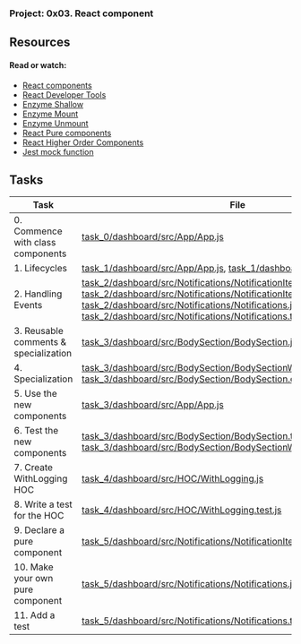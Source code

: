 ### Project: 0x03. React component

## Resources

#### Read or watch:

* [React components](https://intranet.alxswe.com/rltoken/eHblf6Gksn6yyB63AxL95Q)
* [React Developer Tools](https://intranet.alxswe.com/rltoken/ISa2LQiraDIOLg6hSp6GqA)
* [Enzyme Shallow](https://intranet.alxswe.com/rltoken/R4sY6vv0_EZi5BwskKwOLg)
* [Enzyme Mount](https://intranet.alxswe.com/rltoken/-cuX84kIn3EWCuJNx-P74A)
* [Enzyme Unmount](https://intranet.alxswe.com/rltoken/yQlfthRXFmRQHkNSDzMTag)
* [React Pure components](https://intranet.alxswe.com/rltoken/JYDb2WZMLwBxM9qHjTVdpA)
* [React Higher Order Components](https://intranet.alxswe.com/rltoken/AQ3a58-uRtO20Ysam9M6vw)
* [Jest mock function](https://intranet.alxswe.com/rltoken/W0QL_4bEjld02Hr2-qQYrw)
## Tasks

| Task | File |
| ---- | ---- |
| 0. Commence with class components | [task_0/dashboard/src/App/App.js](./task_0/dashboard/src/App/App.js) |
| 1. Lifecycles | [task_1/dashboard/src/App/App.js](./task_1/dashboard/src/App/App.js), [task_1/dashboard/src/App/App.test.js](./task_1/dashboard/src/App/App.test.js) |
| 2. Handling Events | [task_2/dashboard/src/Notifications/NotificationItem.js](./task_2/dashboard/src/Notifications/NotificationItem.js), [task_2/dashboard/src/Notifications/NotificationItem.test.js](./task_2/dashboard/src/Notifications/NotificationItem.test.js), [task_2/dashboard/src/Notifications/Notifications.js](./task_2/dashboard/src/Notifications/Notifications.js), [task_2/dashboard/src/Notifications/Notifications.test.js](./task_2/dashboard/src/Notifications/Notifications.test.js) |
| 3. Reusable comments & specialization | [task_3/dashboard/src/BodySection/BodySection.js](./task_3/dashboard/src/BodySection/BodySection.js) |
| 4. Specialization | [task_3/dashboard/src/BodySection/BodySectionWithMarginBottom.js](./task_3/dashboard/src/BodySection/BodySectionWithMarginBottom.js), [task_3/dashboard/src/BodySection/BodySection.css](./task_3/dashboard/src/BodySection/BodySection.css) |
| 5. Use the new components | [task_3/dashboard/src/App/App.js](./task_3/dashboard/src/App/App.js) |
| 6. Test the new components | [task_3/dashboard/src/BodySection/BodySection.test.js](./task_3/dashboard/src/BodySection/BodySection.test.js), [task_3/dashboard/src/BodySection/BodySectionWithMarginBottom.test.js](./task_3/dashboard/src/BodySection/BodySectionWithMarginBottom.test.js) |
| 7. Create WithLogging HOC | [task_4/dashboard/src/HOC/WithLogging.js](./task_4/dashboard/src/HOC/WithLogging.js) |
| 8. Write a test for the HOC | [task_4/dashboard/src/HOC/WithLogging.test.js](./task_4/dashboard/src/HOC/WithLogging.test.js) |
| 9. Declare a pure component | [task_5/dashboard/src/Notifications/NotificationItem.js](./task_5/dashboard/src/Notifications/NotificationItem.js) |
| 10. Make your own pure component | [task_5/dashboard/src/Notifications/Notifications.js](./task_5/dashboard/src/Notifications/Notifications.js) |
| 11. Add a test | [task_5/dashboard/src/Notifications/Notifications.test.js](./task_5/dashboard/src/Notifications/Notifications.test.js) |

